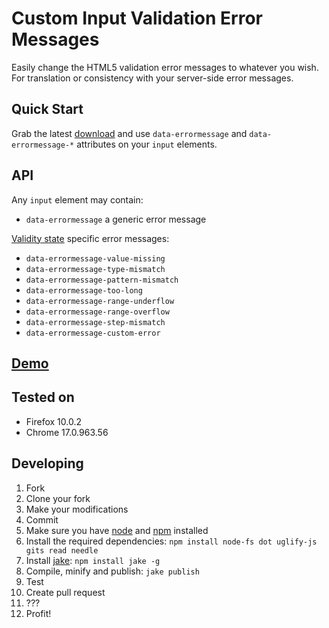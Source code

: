 # Custom Input Validation Error Messages

Easily change the HTML5 validation error messages to whatever you wish. For translation or consistency with your server-side error messages.

## Quick Start

Grab the latest [download](https://github.com/javanto/civem.js/downloads) and use `data-errormessage` and `data-errormessage-*` attributes on your `input` elements.

## API

Any `input` element may contain:

* `data-errormessage` a generic error message

[Validity state](http://dev.w3.org/html5/spec/constraints.html#validitystate) specific error messages:
* `data-errormessage-value-missing`
* `data-errormessage-type-mismatch`
* `data-errormessage-pattern-mismatch`
* `data-errormessage-too-long`
* `data-errormessage-range-underflow`
* `data-errormessage-range-overflow`
* `data-errormessage-step-mismatch`
* `data-errormessage-custom-error`

## [Demo](http://jsfiddle.net/hleinone/njSbH/)

## Tested on

* Firefox 10.0.2
* Chrome 17.0.963.56

## Developing

1. Fork
1. Clone your fork
1. Make your modifications
1. Commit
1. Make sure you have [node](http://nodejs.org/) and [npm](http://npmjs.org/) installed
1. Install the required dependencies: `npm install node-fs dot uglify-js gits read needle`
1. Install [jake](https://github.com/mde/jake): `npm install jake -g`
1. Compile, minify and publish: `jake publish` 
1. Test
1. Create pull request
1. ???
1. Profit!
